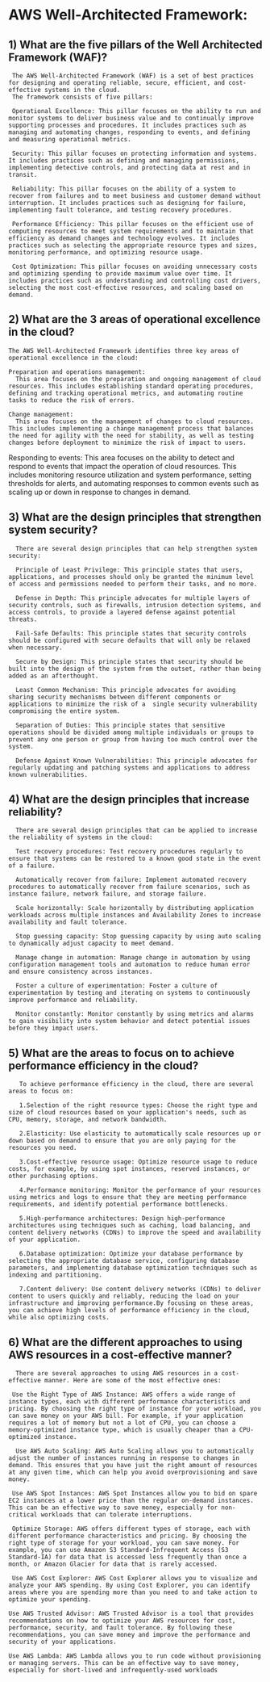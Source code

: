 # AWS Well-Architected Framework:

## 1) What are the five pillars of the Well Architected Framework (WAF)?

     The AWS Well-Architected Framework (WAF) is a set of best practices for designing and operating reliable, secure, efficient, and cost-effective systems in the cloud. 
     The framework consists of five pillars:
     
     Operational Excellence: This pillar focuses on the ability to run and monitor systems to deliver business value and to continually improve supporting processes and procedures. It includes practices such as managing and automating changes, responding to events, and defining and measuring operational metrics.
     
     Security: This pillar focuses on protecting information and systems. It includes practices such as defining and managing permissions, implementing detective controls, and protecting data at rest and in transit.
     
     Reliability: This pillar focuses on the ability of a system to recover from failures and to meet business and customer demand without interruption. It includes practices such as designing for failure, implementing fault tolerance, and testing recovery procedures.
     
     Performance Efficiency: This pillar focuses on the efficient use of computing resources to meet system requirements and to maintain that efficiency as demand changes and technology evolves. It includes practices such as selecting the appropriate resource types and sizes, monitoring performance, and optimizing resource usage.
     
     Cost Optimization: This pillar focuses on avoiding unnecessary costs and optimizing spending to provide maximum value over time. It includes practices such as understanding and controlling cost drivers, selecting the most cost-effective resources, and scaling based on demand.
      
## 2) What are the 3 areas of operational excellence in the cloud?
    
    The AWS Well-Architected Framework identifies three key areas of operational excellence in the cloud:

    Preparation and operations management: 
      This area focuses on the preparation and ongoing management of cloud resources. This includes establishing standard operating procedures, defining and tracking operational metrics, and automating routine tasks to reduce the risk of errors.
  
    Change management:
      This area focuses on the management of changes to cloud resources. This includes implementing a change management process that balances the need for agility with the need for stability, as well as testing changes before deployment to minimize the risk of impact to users.
  
   Responding to events: 
     This area focuses on the ability to detect and respond to events that impact the operation of cloud resources. This includes monitoring resource utilization and system performance, setting thresholds for alerts, and automating responses to common events such as scaling up or down in response to changes in demand.


## 3) What are the design principles that strengthen system security?
      There are several design principles that can help strengthen system security:
      
      Principle of Least Privilege: This principle states that users, applications, and processes should only be granted the minimum level of access and permissions needed to perform their tasks, and no more. 
      
      Defense in Depth: This principle advocates for multiple layers of security controls, such as firewalls, intrusion detection systems, and access controls, to provide a layered defense against potential threats. 
      
      Fail-Safe Defaults: This principle states that security controls should be configured with secure defaults that will only be relaxed when necessary.  
      
      Secure by Design: This principle states that security should be built into the design of the system from the outset, rather than being added as an afterthought.  
      
      Least Common Mechanism: This principle advocates for avoiding sharing security mechanisms between different components or applications to minimize the risk of a  single security vulnerability compromising the entire system. 
      
      Separation of Duties: This principle states that sensitive operations should be divided among multiple individuals or groups to prevent any one person or group from having too much control over the system. 
      
      Defense Against Known Vulnerabilities: This principle advocates for regularly updating and patching systems and applications to address known vulnerabilities.
    
## 4) What are the design principles that increase reliability?

      There are several design principles that can be applied to increase the reliability of systems in the cloud:
      
      Test recovery procedures: Test recovery procedures regularly to ensure that systems can be restored to a known good state in the event of a failure.
      
      Automatically recover from failure: Implement automated recovery procedures to automatically recover from failure scenarios, such as instance failure, network failure, and storage failure.
      
      Scale horizontally: Scale horizontally by distributing application workloads across multiple instances and Availability Zones to increase availability and fault tolerance.
      
      Stop guessing capacity: Stop guessing capacity by using auto scaling to dynamically adjust capacity to meet demand.
      
      Manage change in automation: Manage change in automation by using configuration management tools and automation to reduce human error and ensure consistency across instances.
      
      Foster a culture of experimentation: Foster a culture of experimentation by testing and iterating on systems to continuously improve performance and reliability.
      
      Monitor constantly: Monitor constantly by using metrics and alarms to gain visibility into system behavior and detect potential issues before they impact users.
  
## 5) What are the areas to focus on to achieve performance efficiency in the cloud?

       To achieve performance efficiency in the cloud, there are several areas to focus on:
       
       1.Selection of the right resource types: Choose the right type and size of cloud resources based on your application's needs, such as CPU, memory, storage, and network bandwidth.
       
       2.Elasticity: Use elasticity to automatically scale resources up or down based on demand to ensure that you are only paying for the resources you need.
       
       3.Cost-effective resource usage: Optimize resource usage to reduce costs, for example, by using spot instances, reserved instances, or other purchasing options.
       
       4.Performance monitoring: Monitor the performance of your resources using metrics and logs to ensure that they are meeting performance requirements, and identify potential performance bottlenecks.
       
       5.High-performance architectures: Design high-performance architectures using techniques such as caching, load balancing, and content delivery networks (CDNs) to improve the speed and availability of your application.
       
       6.Database optimization: Optimize your database performance by selecting the appropriate database service, configuring database parameters, and implementing database optimization techniques such as indexing and partitioning.
       
       7.Content delivery: Use content delivery networks (CDNs) to deliver content to users quickly and reliably, reducing the load on your infrastructure and improving performance.By focusing on these areas, you can achieve high levels of performance efficiency in the cloud, while also optimizing costs.

## 6) What are the different approaches to using AWS resources in a cost-effective manner?
      There are several approaches to using AWS resources in a cost-effective manner. Here are some of the most effective ones:

     Use the Right Type of AWS Instance: AWS offers a wide range of instance types, each with different performance characteristics and pricing. By choosing the right type of instance for your workload, you can save money on your AWS bill. For example, if your application requires a lot of memory but not a lot of CPU, you can choose a memory-optimized instance type, which is usually cheaper than a CPU-optimized instance.

      Use AWS Auto Scaling: AWS Auto Scaling allows you to automatically adjust the number of instances running in response to changes in demand. This ensures that you have just the right amount of resources at any given time, which can help you avoid overprovisioning and save money.

     Use AWS Spot Instances: AWS Spot Instances allow you to bid on spare EC2 instances at a lower price than the regular on-demand instances. This can be an effective way to save money, especially for non-critical workloads that can tolerate interruptions.

     Optimize Storage: AWS offers different types of storage, each with different performance characteristics and pricing. By choosing the right type of storage for your workload, you can save money. For example, you can use Amazon S3 Standard-Infrequent Access (S3 Standard-IA) for data that is accessed less frequently than once a month, or Amazon Glacier for data that is rarely accessed.

     Use AWS Cost Explorer: AWS Cost Explorer allows you to visualize and analyze your AWS spending. By using Cost Explorer, you can identify areas where you are spending more than you need to and take action to optimize your spending.

    Use AWS Trusted Advisor: AWS Trusted Advisor is a tool that provides recommendations on how to optimize your AWS resources for cost, performance, security, and fault tolerance. By following these recommendations, you can save money and improve the performance and security of your applications.

    Use AWS Lambda: AWS Lambda allows you to run code without provisioning or managing servers. This can be an effective way to save money, especially for short-lived and infrequently-used workloads